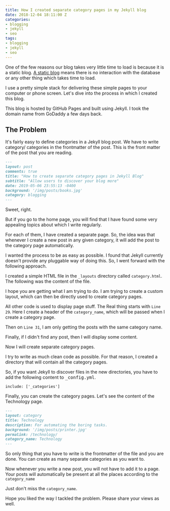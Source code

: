 ```yaml
---
title: How I created separate category pages in my Jekyll blog
date: 2018-12-04 18:11:00 Z
categories:
- blogging
- jekyll
- seo
tags:
- blogging
- jekyll
- seo
---
```


One of the few reasons our blog takes very little time to load is because it is a static blog. [A static blog](https://weblog.masukomi.org/2015/10/18/static-vs-dynamic-blogging/) means there is no interaction with the database or any other thing which takes time to load.

I use a pretty simple stack for delivering these simple pages to your computer or phone screen. Let's dive into the process in which I created this blog.

This blog is hosted by GitHub Pages and built using Jekyll. I took the domain name from GoDaddy a few days back.

## The Problem

It's fairly easy to define categories in a Jekyll blog post. We have to write category/ categories in the frontmatter of the post. This is the front matter of the post that you are reading.

```markdown
---
layout: post
comments: true
title: "How to create separate category pages in Jekyll Blog"
subtitle: "Allow users to discover your blog more"
date: 2019-05-06 23:55:13 -0400
background: '/img/posts/books.jpg'
category: blogging
---
```

Sweet, right.

But if you go to the home page, you will find that I have found some very appealing topics about which I write regularly.

For each of them, I have created a separate page. So, the idea was that whenever I create a new post in any given category, it will add the post to the category page automatically.

I wanted the process to be as easy as possible. I found that Jekyll currently doesn't provide any pluggable way of doing this. So, I went forward with the following approach.

I created a simple HTML file in the `_layouts` directory called `category.html`. The following was the content of the file.

<script src="https://gist.github.com/jeklog/8ed69044fbc552431feb94a0ccac9acb.js"></script>

I hope you are getting what I am trying to do. I am trying to create a custom layout, which can then be directly used to create category pages.

All other code is used to display page stuff. The Real thing starts with `Line 29`. Here I create a header of the `category_name`, which will be passed when I create a category page.

Then on `Line 31`, I am only getting the posts with the same category name.

Finally, if I didn't find any post, then I will display some content.

Now I will create separate category pages.

I try to write as much clean code as possible. For that reason, I created a directory that will contain all the category pages.

So, if you want Jekyll to discover files in the new directories, you have to add the following content to <kbd>_config.yml</kbd>.

`include: ['_categories']`

Finally, you can create the category pages. Let's see the content of the Technology page.

```markdown
---
layout: category
title: Technology
description: For automating the boring tasks.
background: '/img/posts/printer.jpg'
permalink: /technology/
category_name: Technology
---
```

So only thing that you have to write is the frontmatter of the file and you are done. You can create as many separate categories as you want to.

Now whenever you write a new post, you will not have to add it to a page. Your posts will automatically be present at all the places according to the `category_name`

Just don't miss the `category_name`.

Hope you liked the way I tackled the problem. Please share your views as well.